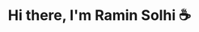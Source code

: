 <center>
  <h1 align="center">Hi there, I'm Ramin Solhi <span style='font:16px;'>☕</span></h1>
</center>
